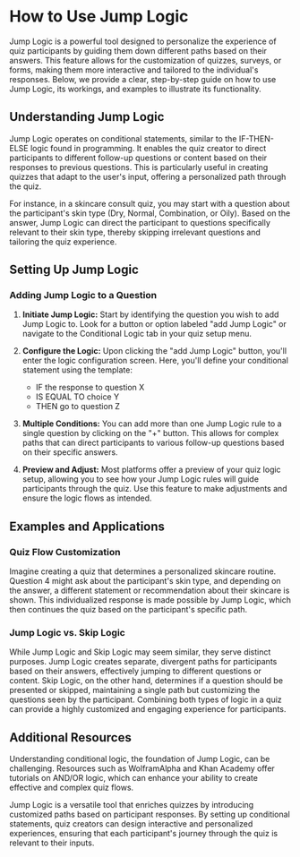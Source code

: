 # How to Use Jump Logic

Jump Logic is a powerful tool designed to personalize the experience of quiz participants by guiding them down different paths based on their answers. This feature allows for the customization of quizzes, surveys, or forms, making them more interactive and tailored to the individual's responses. Below, we provide a clear, step-by-step guide on how to use Jump Logic, its workings, and examples to illustrate its functionality.

## Understanding Jump Logic

Jump Logic operates on conditional statements, similar to the IF-THEN-ELSE logic found in programming. It enables the quiz creator to direct participants to different follow-up questions or content based on their responses to previous questions. This is particularly useful in creating quizzes that adapt to the user's input, offering a personalized path through the quiz.

For instance, in a skincare consult quiz, you may start with a question about the participant's skin type (Dry, Normal, Combination, or Oily). Based on the answer, Jump Logic can direct the participant to questions specifically relevant to their skin type, thereby skipping irrelevant questions and tailoring the quiz experience.

## Setting Up Jump Logic

### Adding Jump Logic to a Question

1. **Initiate Jump Logic:** Start by identifying the question you wish to add Jump Logic to. Look for a button or option labeled "add Jump Logic" or navigate to the Conditional Logic tab in your quiz setup menu.

2. **Configure the Logic:** Upon clicking the "add Jump Logic" button, you'll enter the logic configuration screen. Here, you'll define your conditional statement using the template:
    - IF the response to question X
    - IS EQUAL TO choice Y
    - THEN go to question Z

3. **Multiple Conditions:** You can add more than one Jump Logic rule to a single question by clicking on the "+" button. This allows for complex paths that can direct participants to various follow-up questions based on their specific answers.

4. **Preview and Adjust:** Most platforms offer a preview of your quiz logic setup, allowing you to see how your Jump Logic rules will guide participants through the quiz. Use this feature to make adjustments and ensure the logic flows as intended.

## Examples and Applications

### Quiz Flow Customization

Imagine creating a quiz that determines a personalized skincare routine. Question 4 might ask about the participant's skin type, and depending on the answer, a different statement or recommendation about their skincare is shown. This individualized response is made possible by Jump Logic, which then continues the quiz based on the participant's specific path.

### Jump Logic vs. Skip Logic

While Jump Logic and Skip Logic may seem similar, they serve distinct purposes. Jump Logic creates separate, divergent paths for participants based on their answers, effectively jumping to different questions or content. Skip Logic, on the other hand, determines if a question should be presented or skipped, maintaining a single path but customizing the questions seen by the participant. Combining both types of logic in a quiz can provide a highly customized and engaging experience for participants.

## Additional Resources

Understanding conditional logic, the foundation of Jump Logic, can be challenging. Resources such as WolframAlpha and Khan Academy offer tutorials on AND/OR logic, which can enhance your ability to create effective and complex quiz flows.

Jump Logic is a versatile tool that enriches quizzes by introducing customized paths based on participant responses. By setting up conditional statements, quiz creators can design interactive and personalized experiences, ensuring that each participant's journey through the quiz is relevant to their inputs.
